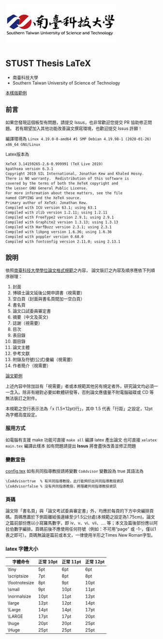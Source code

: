 [![](Figures/Logos/stustlargelogo.png "研究生學位考試專區")](https://www.stust.edu.tw/tc/node/DegreeExam)
# STUST Thesis LaTeX

- 南臺科技大學
- Southern Taiwan University of Science of Technology

[本樣版範例](main.pdf)

## 前言
如果您發現這個板型有問題，請提交 Issus，也非常歡迎您提交 PR 協助修正問題。
若有期望加入其他功能改善論文撰寫環境，也歡迎提交 Issus 許願！ 

編譯環境為 `Linux 4.19.0-8-amd64 #1 SMP Debian 4.19.98-1 (2020-01-26) x86_64 GNU/Linux` 

Latex版本為 
```
XeTeX 3.14159265-2.6-0.999991 (TeX Live 2019)
kpathsea version 6.3.1
Copyright 2019 SIL International, Jonathan Kew and Khaled Hosny.
There is NO warranty.  Redistribution of this software is
covered by the terms of both the XeTeX copyright and
the Lesser GNU General Public License.
For more information about these matters, see the file
named COPYING and the XeTeX source.
Primary author of XeTeX: Jonathan Kew.
Compiled with ICU version 63.1; using 63.1
Compiled with zlib version 1.2.11; using 1.2.11
Compiled with FreeType2 version 2.9.1; using 2.9.1
Compiled with Graphite2 version 1.3.13; using 1.3.13
Compiled with HarfBuzz version 2.3.1; using 2.3.1
Compiled with libpng version 1.6.36; using 1.6.36
Compiled with poppler version 0.68.0
Compiled with fontconfig version 2.11.0; using 2.13.1
```

## 說明
依照[南臺科技大學學位論文格式規範](https://academic.stust.edu.tw/tc/node/DegreeExam)之內容，
論文裝訂之內容及順序應依下列順序辦理：
1. 封面
2. 博碩士論文延後公開申請書（視需要）
3. 空白頁（封面與書名頁間加一空白頁）
4. 書名頁
5. 論文口試委員審定書
6. 摘要（中文及英文)
7. 誌謝（視需要）
8. 目次
9. 表目錄
10. 圖目錄
11. 論文主體
12. 參考文獻
13. 附錄及符號(公式)彙編（視需要）
14. 作者簡介（視需要）

[論文範例][1]

上述內容中除加註有「視需要」者或本規範其他另有規定者外，研究論文均必須一一含入。除非有絕對必要如軟體研發等，否則論文應儘量不附電腦磁碟或 CD 等無法裝訂之附件。

本規範之空行表示法為「x (1.5×12pt)行」，其中 1.5 代表「行距」之設定，12pt 為字體高度設定。

### 服用方式
如電腦有支援 make 功能可直接 `make all` 編譯 latex 產出論文
也可直接 `xelatex main.tex` 編譯此樣本
如有問題請提出 **Issus** 將會盡快改善並修正問題

### 變數宣告
[config.tex](Configurations/config.tex)
如有共同指導教授請將變數 `CoAdvisor` 變數設為 true
其語法為
```latex=
\CoAdvisortrue  % 有共同指導教授，此行能夠印出共同指導教授資訊
\CoAdvisorfalse % 沒有共同指導教授，將隱藏共同指導教授資訊
```

### 頁碼
論文除「書名頁」與「論文考試委員審定書」外，均應於每頁的下方中央編排頁碼。頁碼應置於下側距離紙張邊緣至少1.5公分處(本規範之設定為1.75cm)。論文之篇前部份應以小寫羅馬數字，即 iv、v、vi、vii、…. 等；本文及篇後部份應以阿拉伯數字編排。頁碼前後不應使用任何符號（例如：不可用“page” 或 -1-，僅以1表之即可）。頁碼無論是篇前或本文，一律使用半形之Times New Roman字型。


### latex 字體大小

| 字體命令 | 正常 10pt | 正常 11pt | 正常 12pt |
|---------|-----------|----------|-----------|
| \tiny  |          5pt |	 6pt |		 6pt |
| \scriptsize |     7pt |	 8pt |		 8pt |
| \footnotesize |   8pt |	 9pt |		10pt |
| \small |          9pt |	10pt |		11pt |
| \normalsize |     10pt|	11pt |		12pt |
| \large |          12pt|	12pt |		14pt |
| \Large |          14pt|	14pt |		17pt |
| \LARGE |          17pt|	17pt |		20pt |
| \huge  |          20pt|	20pt |		25pt |
| \Huge  |          25pt|	25pt |		25pt |


[1]: https://academic.stust.edu.tw/Sysid/academic/files/DegreeExamination/THESIS_example.pdf
